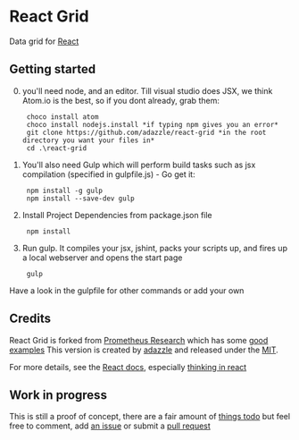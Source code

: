 # React Grid

Data grid for [React](http://facebook.github.io/react)


## Getting started
0. you'll need node, and an editor. Till visual studio does JSX, we think Atom.io is the best, so if you dont already, grab them:
 
		choco install atom
		choco install nodejs.install *if typing npm gives you an error*
		git clone https://github.com/adazzle/react-grid *in the root directory you want your files in*
		cd .\react-grid

1. You'll also need Gulp which will perform build tasks such as jsx compilation (specified in gulpfile.js) - Go get it:
		
		npm install -g gulp
		npm install --save-dev gulp 

2. Install Project Dependencies from package.json file 
		
		npm install

3. Run gulp. It compiles your jsx, jshint, packs your scripts up, and fires up a local webserver and opens the start page
		
		gulp
	
Have a look in the gulpfile for other commands or add your own

## Credits

React Grid is forked from  [Prometheus Research](http://prometheusresearch.github.io/react-grid) which has some [good examples](http://prometheusresearch.github.io/react-grid/examples/locked-columns.html)
This version is created by [adazzle](https://www.adazzle.com) and released under the [MIT](LICENCE).

For more details, see the [React docs](http://facebook.github.io/react/), especially [thinking in react](http://facebook.github.io/react/docs/thinking-in-react.html)

## Work in progress
This is still a proof of concept, there are a fair amount of [things todo](https://github.com/adazzle/react-grid/issues/5) but feel free to comment, add [an issue](https://github.com/adazzle/react-grid/issues) or submit a [pull request](https://github.com/adazzle/react-grid/pulls)
